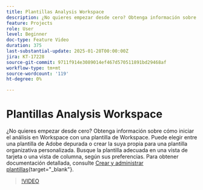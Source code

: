 ```yaml
---
title: Plantillas Analysis Workspace
description: ¿No quieres empezar desde cero? Obtenga información sobre cómo iniciar el análisis en Workspace con una plantilla de Workspace. Puede elegir entre una plantilla de Adobe depurada o crear la suya propia para una plantilla organizativa personalizada. Busque la plantilla adecuada en una vista de tarjeta o una vista de columna, según sus preferencias.
feature: Projects
role: User
level: Beginner
doc-type: Feature Video
duration: 375
last-substantial-update: 2025-01-28T00:00:00Z
jira: KT-17228
source-git-commit: 9711f914e3089014ef467d570511891bd29468af
workflow-type: tm+mt
source-wordcount: '119'
ht-degree: 0%

---
```



# Plantillas Analysis Workspace

¿No quieres empezar desde cero? Obtenga información sobre cómo iniciar el análisis en Workspace con una plantilla de Workspace. Puede elegir entre una plantilla de Adobe depurada o crear la suya propia para una plantilla organizativa personalizada. Busque la plantilla adecuada en una vista de tarjeta o una vista de columna, según sus preferencias. Para obtener documentación detallada, consulte [Crear y administrar plantillas](https://experienceleague.adobe.com/es/docs/analytics-platform/using/cja-workspace/templates/create-templates?lang=en){target="_blank"}.

>[!VIDEO](https://video.tv.adobe.com/v/3443169/?learn=on&enablevpops)
